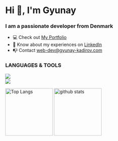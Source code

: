 <h1 align="left">Hi 👋, I'm Gyunay</h1>
<h3 align="left" ">I am a passionate developer from Denmark</h3>

<ul>
  <li>💻 Check out <a href="https://gyunay-kadirov.com/">My Portfolio</a></li>
  <li>📄 Know about my experiences on <a href="https://www.linkedin.com/in/gyunayK" target="blank">LinkedIn</a></li>
  <li>📭 Contact <a href="mailto:web-dev@gyunay-kadirov.com">web-dev@gyunay-kadirov.com</a></li>
</ul>

<!--- Skills --->
<h3 align="left">LANGUAGES & TOOLS</h3>
  <a href="https://skillicons.dev">
  <img src="https://skillicons.dev/icons?i=react,redux,ts,js,nextjs,nodejs,express,mongodb,docker" />
    <br/>
  <img src="https://skillicons.dev/icons?i=materialui,styledcomponents,tailwind,sass,bootstrap,html,css,vercel,git" />
 </a>
<br>
<!--- Status & lamguage --->
<p align="left"> 
  <img alt="Top Langs" height="150px" src="https://github-readme-stats-tawny-six-61.vercel.app/api?username=gyunayK&show_icons=true&theme=radical&include_all_commits=true&count_private=true" />
  <img alt="github stats" height="150px" src="https://github-readme-stats-tawny-six-61.vercel.app/api/top-langs/?username=gyunayK&layout=compact&theme=omni" />
</p>
<br>
